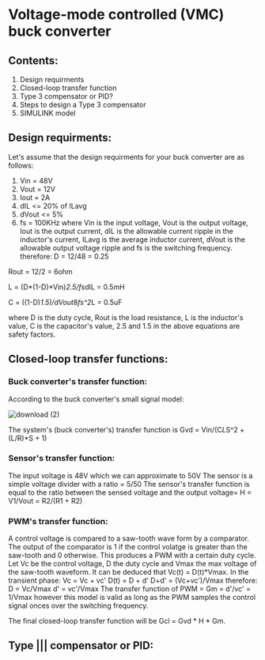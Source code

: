 # Voltage-mode controlled (VMC) buck converter
## Contents:
1. Design requirments
2. Closed-loop transfer function
3. Type 3 compensator or PID?
4. Steps to design a Type 3 compensator
5. SIMULINK model
## Design requirments:
Let's assume that the design requirments for your buck converter are as follows:
1. Vin = 48V
2. Vout = 12V
3. Iout = 2A
4. dIL <= 20% of ILavg
5. dVout <= 5%
6. fs = 100KHz
where Vin is the input voltage, Vout is the output voltage, Iout is the output current, dIL is the allowable current ripple in the inductor's current, ILavg is the average inductor current, dVout is the allowable output voltage ripple and fs is the switching frequency.
therefore:
 D = 12/48 = 0.25

Rout = 12/2 = 6ohm

L = (D*(1-D)*Vin)*2.5/fs*dIL = 0.5mH

C = ((1-D)*1.5)/dVout*8*fs^2*L = 0.5uF

where D is the duty cycle, Rout is the load resistance, L is the inductor's value, C is the capacitor's value, 2.5 and 1.5 in the above equations are safety factors.
## Closed-loop transfer functions:
### Buck converter's transfer function:
According to the buck converter's small signal model:

![download (2)](https://github.com/omarabdallah23/Voltage-mode-controlled-buck-converter-using-type-compensator/assets/143711494/1a1df8b9-20c8-45bf-9186-f988aa879a89)

The system's (buck converter's) transfer function is Gvd = Vin/(C*L*S^2 + (L/R)*S + 1)
### Sensor's transfer function:
The input voltage is 48V which we can approximate to 50V
The sensor is a simple voltage divider with a ratio = 5/50
The sensor's transfer function is equal to the ratio between the sensed voltage and the output voltage= H = V1/Vout = R2/(R1 + R2)
### PWM's transfer function:
A control voltage is compared to a saw-tooth wave form by a comparator. The output of the comparator is 1 if the control volatge is greater than the saw-tooth and 0 otherwise. This produces a PWM with a certain duty cycle. Let Vc be the control voltage, D the duty cycle and Vmax the max voltage of the saw-tooth waveform. It can be deduced that Vc(t) = D(t)*Vmax.
In the transient phase:
Vc = Vc + vc'
D(t) = D + d'
D+d' = (Vc+vc')/Vmax
therefore:
D = Vc/Vmax
d' = vc'/Vmax
The transfer function of PWM = Gm = d'/vc' = 1/Vmax however this model is valid as long as the PWM samples the control signal onces over the switching frequency.

The final closed-loop transfer function will be Gcl = Gvd * H * Gm.
## Type ||| compensator or PID:

